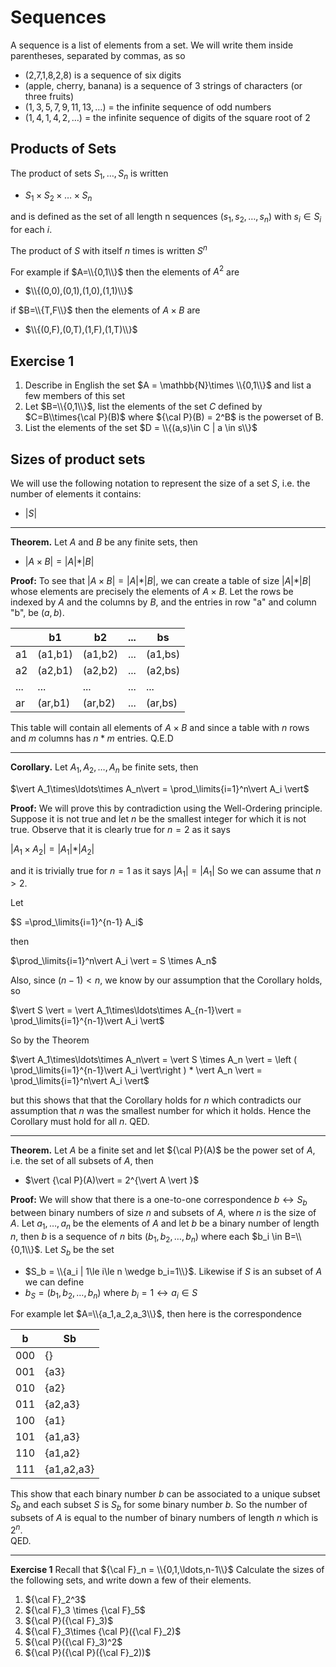 # Sequences

A sequence is a list of elements from a set.
We will write them inside parentheses, separated by commas, as so

* (2,7,1,8,2,8)  is a sequence of six digits
* (apple, cherry, banana) is a sequence of 3 strings of characters (or three fruits)
* $(1,3,5,7,9,11,13,\ldots)$  = the infinite sequence of odd numbers
* $(1,4,1,4,2,\ldots)$ = the infinite sequence of digits of the square root of 2

## Products of Sets
The product of sets $S_1,\ldots,S_n$ is written
* $S_1\times S_2 \times \ldots \times S_n$

and is defined as the set of all length n sequences $(s_1,s_2,\ldots,s_n)$ with $s_i\in S_i$ for each $i$.

The product of $S$ with itself $n$ times is written $S^n$

For example if $A=\\{0,1\\}$ then the elements of $A^2$ are
* $\\{(0,0),(0,1),(1,0),(1,1)\\}$

if $B=\\{T,F\\}$ then the elements of $A\times B$ are
* $\\{(0,F),(0,T),(1,F),(1,T)\\}$

## Exercise 1
1. Describe in English the set $A = \mathbb{N}\times \\{0,1\\}$ and list a few members of this set
2. Let $B=\\{0,1\\}$, list the elements of the set $C$ defined by $C=B\\times{\cal P}(B)$
    where ${\cal P}(B) = 2^B$ is the powerset of B.
3. List the elements of the set $D = \\{(a,s)\in C | a \in s\\}$

## Sizes of product sets
We will use the following notation to represent the size of a set $S$, i.e. the number of elements it contains:
* $\vert S \vert$

---

**Theorem.** Let $A$ and $B$ be any finite sets, then
* $\vert A\times B\vert = \vert A \vert * \vert B \vert$

**Proof:** To see that  $\vert A\times B\vert = \vert A \vert * \vert B \vert$, we can
create a table of size $\vert A \vert * \vert B \vert$ whose elements are precisely the
elements of $A\times B$. Let the rows be indexed by $A$ and the columns by $B$, and the
entries in row "a" and column "b", be $(a,b)$. 

|| b1 | b2 | ... | bs |
|--- | ---  | --- | --- | --- |
| a1 | (a1,b1) | (a1,b2) | ... | (a1,bs) |
| a2 | (a2,b1) | (a2,b2) | ... | (a2,bs) |
| ... | ... | ... |  ...| ... |
| ar | (ar,b1) | (ar,b2) |  ... | (ar,bs) |


This table will contain all elements of $A\times B$
and since a table with $n$ rows and $m$ columns has $n * m$ entries. Q.E.D

--- 
**Corollary.** Let $A_1,A_2,\ldots,A_n$ be finite sets, then

$\vert A_1\times\ldots\times A_n\vert = \prod_\limits{i=1}^n\vert A_i \vert$

**Proof:** 
We will prove this by contradiction using the Well-Ordering principle.
Suppose it is not true and let $n$ be the smallest integer for which it is not true.
Observe that it is clearly true for $n=2$ as it says 

$\vert A_1\times A_2\vert = \vert A_1\vert * \vert A_2\vert$

and it is trivially true for $n=1$ as it says $\vert A_1 \vert = \vert A_1 \vert$
So we can assume that $n\gt 2$.

Let 

$S =\prod_\limits{i=1}^{n-1} A_i$

then 

$\prod_\limits{i=1}^n\vert A_i \vert = S \times A_n$

Also, since $(n-1) \lt n$, we know by our assumption that the Corollary holds, so

$\vert S \vert = \vert A_1\times\ldots\times A_{n-1}\vert = \prod_\limits{i=1}^{n-1}\vert A_i \vert$

So by the Theorem

$\vert A_1\times\ldots\times A_n\vert = \vert S \times A_n \vert
   = \left ( \prod_\limits{i=1}^{n-1}\vert A_i \vert\right )  *  \vert A_n \vert = \prod_\limits{i=1}^n\vert A_i \vert$

but this shows that that the Corollary holds for $n$ 
which contradicts our assumption that $n$ was the smallest number for which it holds. 
Hence the Corollary must hold for all $n$. QED.

---

**Theorem.** Let $A$ be a finite set and let ${\cal P}(A)$ be the power set of $A$, i.e. the set of all subsets of $A$, then
* $\vert {\cal P}(A)\vert = 2^{\vert A \vert }$

**Proof:** We will show that there is a one-to-one correspondence $b \leftrightarrow S_b$
between binary numbers of size $n$ and subsets of $A$, where $n$ is the size of $A$. 
Let $a_1,\ldots,a_n$ be the elements of $A$ and let $b$ be a binary number of length $n$,
then $b$ is a sequence of $n$ bits $(b_1,b_2,\ldots,b_n)$ where each $b_i \in B=\\{0,1\\}$.
Let $S_b$ be the set 
* $S_b = \\{a_i | 1\le i\le n \wedge b_i=1\\}$.
Likewise if $S$ is an subset of $A$ we can define
* $b_S = (b_1,b_2,\ldots,b_n)$ where $b_i=1 \leftrightarrow a_i\in S$

For example let $A=\\{a_1,a_2,a_3\\}$, then here is the correspondence

|b | Sb |
| --- | --- |
| 000 | {} |
| 001 | {a3} |
| 010 | {a2} |
| 011 | {a2,a3} |
| 100 | {a1} |
| 101 | {a1,a3} |
| 110 | {a1,a2} |
| 111 | {a1,a2,a3} |


This show that each binary number $b$ can be associated to a unique subset $S_b$
and each subset $S$ is $S_b$ for some binary number $b$. So the number of subsets of $A$
is equal to the number of binary numbers of length $n$ which is $2^n$.  
QED.

---

**Exercise 1**
Recall that ${\cal F}_n = \\{0,1,\ldots,n-1\\}$
Calculate the sizes of the following sets, and write down a few of their elements.
1. ${\cal F}_2^3$
2. ${\cal F}_3 \times {\cal F}_5$
3. ${\cal P}({\cal F}_3)$
4. ${\cal F}_3\times {\cal P}({\cal F}_2)$
5. ${\cal P}({\cal F}_3)^2$
6. ${\cal P}({\cal P}({\cal F}_2))$










